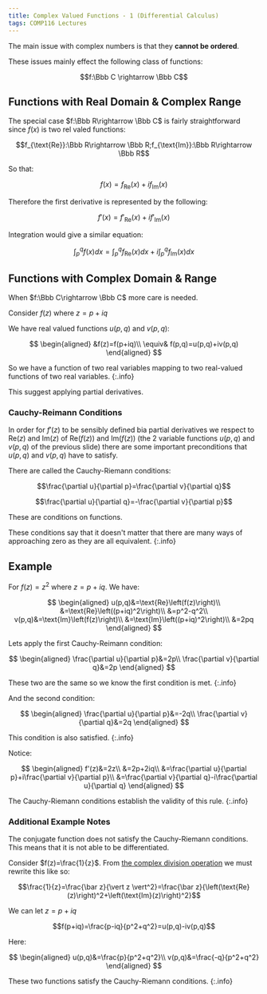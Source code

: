 ```yaml
---
title: Complex Valued Functions - 1 (Differential Calculus)
tags: COMP116 Lectures
---
```

The main issue with complex numbers is that they **cannot be ordered**.

These issues mainly effect the following class of functions:

$$f:\Bbb C \rightarrow \Bbb C$$

## Functions with Real Domain & Complex Range
The special case $f:\Bbb R\rightarrow \Bbb C$ is fairly straightforward since $f(x)$ is two rel valed functions:

$$f_{\text{Re}}:\Bbb R\rightarrow \Bbb R;f_{\text{Im}}:\Bbb R\rightarrow \Bbb R$$

So that:

$$f(x)=f_{\text{Re}}(x)+if_{\text{Im}}(x)$$

Therefore the first derivative is represented by the following:

$$f'(x)=f'_{\text{Re}}(x)+if'_{\text{Im}}(x)$$

Integration would give a similar equation:

$$\int^q_p f(x)dx=\int^q_p f_{\text{Re}}(x)dx+i\int^q_p f_{\text{Im}}(x)dx$$

## Functions with Complex Domain & Range
When $f:\Bbb C\rightarrow \Bbb C$ more care is needed.

Consider $f(z)$ where $z=p+iq$

We have real valued functions $u(p,q)$ and $v(p,q)$:

$$
\begin{aligned}
&f(z)=f(p+iq)\\
\equiv& f(p,q)=u(p,q)+iv(p,q)
\end{aligned}
$$

So we have a function of two real variables mapping to two real-valued functions of two real variables.
{:.info}

This suggest applying partial derivatives.

### Cauchy-Reimann Conditions
In order for $f'(z)$ to be sensibly defined bia partial derivatives we respect to $\text{Re}(z)$ and $\text{Im}(z)$ of $\text{Re}\left(f(z)\right)$ and $\text{Im}\left(f(z)\right)$ (the 2 variable functions $u(p,q)$ and $v(p,q)$ of the previous slide) there are some important preconditions that $u(p,q)$ and $v(p,q)$ have to satisfy.

There are called the Cauchy-Riemann conditions:

$$\frac{\partial u}{\partial p}=\frac{\partial v}{\partial q}$$

$$\frac{\partial u}{\partial q}=-\frac{\partial v}{\partial p}$$

These are conditions on functions.

These conditions say that it doesn't matter that there are many ways of approaching zero as they are all equivalent.
{:.info}

## Example
For $f(z)=z^2$ where $z=p+iq$. We have:

$$
\begin{aligned}
u(p,q)&=\text{Re}\left(f(z)\right)\\
&=\text{Re}\left((p+iq)^2\right)\\
&=p^2-q^2\\
v(p,q)&=\text{Im}\left(f(z)\right)\\
&=\text{Im}\left((p+iq)^2\right)\\
&=2pq
\end{aligned}
$$

Lets apply the first Cauchy-Reimann condition:

$$
\begin{aligned}
\frac{\partial u}{\partial p}&=2p\\
\frac{\partial v}{\partial q}&=2p
\end{aligned}
$$

These two are the same so we know the first condition is met.
{:.info}

And the second condition:

$$
\begin{aligned}
\frac{\partial u}{\partial p}&=-2q\\
\frac{\partial v}{\partial q}&=2q
\end{aligned}
$$

This condition is also satisfied.
{:.info}

Notice:

$$
\begin{aligned}
f'(z)&=2z\\
&=2p+2iq\\
&=\frac{\partial u}{\partial p}+i\frac{\partial v}{\partial p}\\
&=\frac{\partial v}{\partial q}-i\frac{\partial u}{\partial q}
\end{aligned}
$$

The Cauchy-Riemann conditions establish the validity of this rule.
{:.info}

### Additional Example Notes
The conjugate function does not satisfy the Cauchy-Riemann conditions. This means that it is not able to be differentiated.

Consider $f(z)=\frac{1}{z}$. From [the complex division operation]({{site.baseurl}}/comp116/lectures/2021/03/01/1.html#division-zudiv-v) we must rewrite this like so:

$$\frac{1}{z}=\frac{\bar z}{\vert z \vert^2}=\frac{\bar z}{\left(\text{Re}(z)\right)^2+\left(\text{Im}(z)\right)^2}$$

We can let $z=p+iq$

$$f(p+iq)=\frac{p-iq}{p^2+q^2}=u(p,q)-iv(p,q)$$

Here:

$$
\begin{aligned}
u(p,q)&=\frac{p}{p^2+q^2}\\
v(p,q)&=\frac{-q}{p^2+q^2}
\end{aligned}
$$

These two functions satisfy the Cauchy-Riemann conditions.
{:.info}